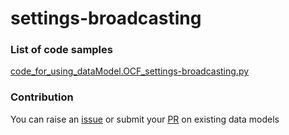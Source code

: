 # settings-broadcasting

### List of code samples 

<!-- 50-List of code -->

<!-- [code entry](link) -->
[code_for_using_dataModel.OCF_settings-broadcasting.py](https://github.com/smart-data-models/dataModel.OCF/blob/master/settings-broadcasting/code/code_for_using_dataModel.OCF_settings-broadcasting.py)


<!-- /50-List of code -->

### Contribution
You can raise an [issue](https://github.com/smart-data-models/dataModel.OCF/issues) or submit your [PR](https://github.com/smart-data-models/dataModel.OCF/pulls) on existing data models
